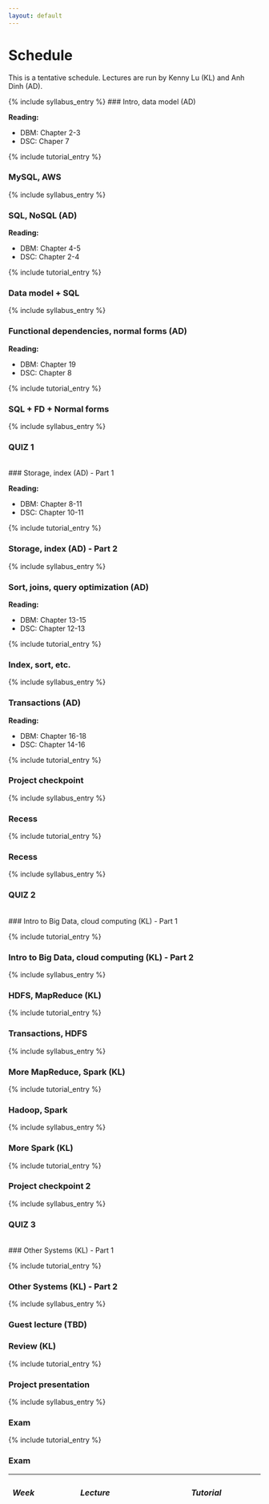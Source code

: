 ```yaml
---
layout: default
---
```




# Schedule
This is a tentative schedule.  Lectures are run by Kenny Lu (KL) and Anh Dinh
(AD).  

<table class="table table-striped syllabus">
<thead>
   <tr>
      <th style="width: 10%"> <h5>Week</h5> </th>
      <th style="width: 45%"> <h5>Lecture</h5> </th>
      <th sytle="width: 45%"> <h5>Tutorial</h5> </th>
   </tr>
</thead>
<tbody>
{% include syllabus_entry %}
### Intro, data model (AD) 

**Reading:**
* DBM: Chapter 2-3
* DSC: Chaper 7

{% include tutorial_entry %}
### MySQL, AWS

{% include syllabus_entry %}
### SQL, NoSQL (AD)

**Reading:**
* DBM: Chapter 4-5
* DSC: Chapter 2-4

{% include tutorial_entry %}
### Data model + SQL

{% include syllabus_entry %}
### Functional dependencies, normal forms (AD)

**Reading:**
* DBM: Chapter 19
* DSC: Chapter 8

{% include tutorial_entry %}
### SQL + FD + Normal forms

{% include syllabus_entry %}
### QUIZ 1

<br>
### Storage, index (AD) - Part 1

**Reading:**
* DBM: Chapter 8-11
* DSC: Chapter 10-11

{% include tutorial_entry %}
### Storage, index (AD) - Part 2

{% include syllabus_entry %}
### Sort, joins, query optimization (AD)

**Reading:**
* DBM: Chapter 13-15
* DSC: Chapter 12-13

{% include tutorial_entry %}
### Index, sort, etc.

{% include syllabus_entry %}
### Transactions (AD)

**Reading:**
* DBM: Chapter 16-18
* DSC: Chapter 14-16

{% include tutorial_entry %}
### Project checkpoint

{% include syllabus_entry %}
### Recess

{% include tutorial_entry %}
### Recess 

{% include syllabus_entry %}
### QUIZ 2
<br>
### Intro to Big Data, cloud computing (KL) - Part 1

{% include tutorial_entry %}
### Intro to Big Data, cloud computing (KL) - Part 2

{% include syllabus_entry %}
### HDFS, MapReduce (KL)

{% include tutorial_entry %}
### Transactions, HDFS

{% include syllabus_entry %}
### More MapReduce, Spark (KL)

{% include tutorial_entry %}
### Hadoop, Spark 

{% include syllabus_entry %}
### More Spark (KL)

{% include tutorial_entry %}
### Project checkpoint 2

{% include syllabus_entry %}
### QUIZ 3
<br>
### Other Systems (KL) - Part 1

{% include tutorial_entry %}
### Other Systems (KL) - Part 2

{% include syllabus_entry %}
### Guest lecture (TBD)
### Review (KL)

{% include tutorial_entry %}
### Project presentation 

{% include syllabus_entry %}
### Exam 

{% include tutorial_entry %}
### Exam 

</td></tr>
</tbody>
</table>


